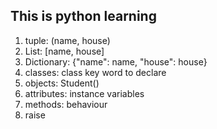 ## This is python learning

1. tuple: (name, house)
2. List: [name, house]
3. Dictionary: {"name": name, "house": house}
4. classes: class key word to declare
5. objects: Student()
6. attributes: instance variables
7. methods: behaviour
8. raise